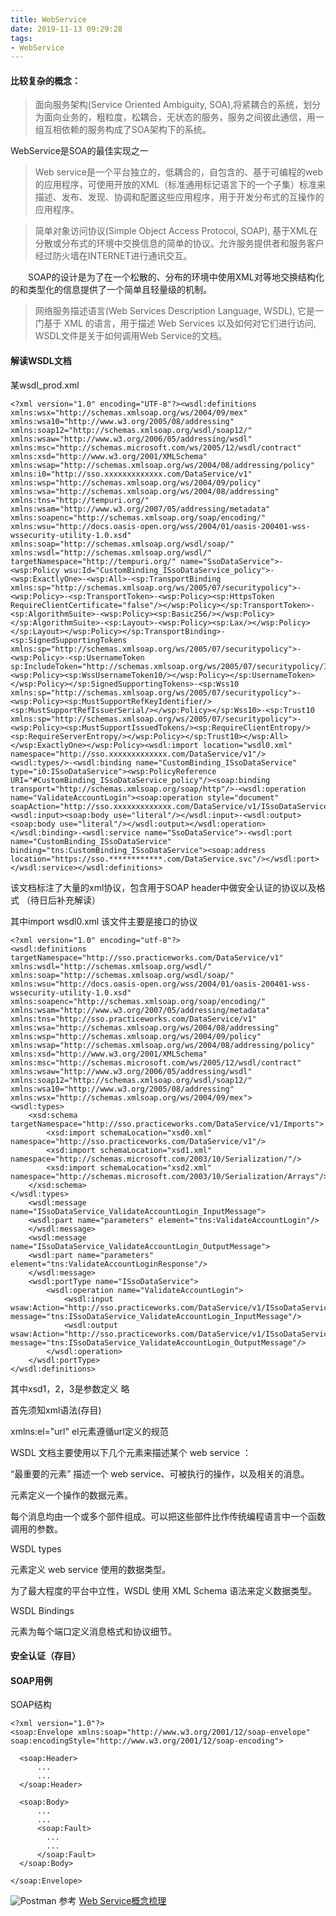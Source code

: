 ```yaml
---
title: WebService
date: 2019-11-13 09:29:28
tags:
- WebService
---
```

#### 比较复杂的概念：

> 面向服务架构(Service Oriented Ambiguity, SOA),将紧耦合的系统，划分为面向业务的，粗粒度，松耦合，无状态的服务，服务之间彼此通信，用一组互相依赖的服务构成了SOA架构下的系统。

WebService是SOA的最佳实现之一
> Web service是一个平台独立的，低耦合的，自包含的、基于可编程的web的应用程序，可使用开放的XML（标准通用标记语言下的一个子集）标准来描述、发布、发现、协调和配置这些应用程序，用于开发分布式的互操作的应用程序。

> 简单对象访问协议(Simple Object Access Protocol, SOAP), 基于XML在分散或分布式的环境中交换信息的简单的协议。允许服务提供者和服务客户经过防火墙在INTERNET进行通讯交互。

　　SOAP的设计是为了在一个松散的、分布的环境中使用XML对等地交换结构化的和类型化的信息提供了一个简单且轻量级的机制。

> 网络服务描述语言(Web Services Description Language, WSDL), 它是一门基于 XML 的语言，用于描述 Web Services 以及如何对它们进行访问, WSDL文件是关于如何调用Web Service的文档。
#### 解读WSDL文档
某wsdl_prod.xml
```
<?xml version="1.0" encoding="UTF-8"?><wsdl:definitions  xmlns:wsx="http://schemas.xmlsoap.org/ws/2004/09/mex"  xmlns:wsa10="http://www.w3.org/2005/08/addressing"  xmlns:soap12="http://schemas.xmlsoap.org/wsdl/soap12/"  xmlns:wsaw="http://www.w3.org/2006/05/addressing/wsdl"  xmlns:msc="http://schemas.microsoft.com/ws/2005/12/wsdl/contract"  xmlns:xsd="http://www.w3.org/2001/XMLSchema"  xmlns:wsap="http://schemas.xmlsoap.org/ws/2004/08/addressing/policy"  xmlns:i0="http://sso.xxxxxxxxxxxxx.com/DataService/v1"  xmlns:wsp="http://schemas.xmlsoap.org/ws/2004/09/policy"  xmlns:wsa="http://schemas.xmlsoap.org/ws/2004/08/addressing"  xmlns:tns="http://tempuri.org/"  xmlns:wsam="http://www.w3.org/2007/05/addressing/metadata" xmlns:soapenc="http://schemas.xmlsoap.org/soap/encoding/" xmlns:wsu="http://docs.oasis-open.org/wss/2004/01/oasis-200401-wss-wssecurity-utility-1.0.xsd" xmlns:soap="http://schemas.xmlsoap.org/wsdl/soap/" xmlns:wsdl="http://schemas.xmlsoap.org/wsdl/" targetNamespace="http://tempuri.org/" name="SsoDataService">-<wsp:Policy wsu:Id="CustomBinding_ISsoDataService_policy">-<wsp:ExactlyOne>-<wsp:All>-<sp:TransportBinding xmlns:sp="http://schemas.xmlsoap.org/ws/2005/07/securitypolicy">-<wsp:Policy>-<sp:TransportToken>-<wsp:Policy><sp:HttpsToken RequireClientCertificate="false"/></wsp:Policy></sp:TransportToken>-<sp:AlgorithmSuite>-<wsp:Policy><sp:Basic256/></wsp:Policy></sp:AlgorithmSuite>-<sp:Layout>-<wsp:Policy><sp:Lax/></wsp:Policy></sp:Layout></wsp:Policy></sp:TransportBinding>-<sp:SignedSupportingTokens xmlns:sp="http://schemas.xmlsoap.org/ws/2005/07/securitypolicy">-<wsp:Policy>-<sp:UsernameToken sp:IncludeToken="http://schemas.xmlsoap.org/ws/2005/07/securitypolicy/IncludeToken/AlwaysToRecipient">-<wsp:Policy><sp:WssUsernameToken10/></wsp:Policy></sp:UsernameToken></wsp:Policy></sp:SignedSupportingTokens>-<sp:Wss10 xmlns:sp="http://schemas.xmlsoap.org/ws/2005/07/securitypolicy">-<wsp:Policy><sp:MustSupportRefKeyIdentifier/><sp:MustSupportRefIssuerSerial/></wsp:Policy></sp:Wss10>-<sp:Trust10 xmlns:sp="http://schemas.xmlsoap.org/ws/2005/07/securitypolicy">-<wsp:Policy><sp:MustSupportIssuedTokens/><sp:RequireClientEntropy/><sp:RequireServerEntropy/></wsp:Policy></sp:Trust10></wsp:All></wsp:ExactlyOne></wsp:Policy><wsdl:import location="wsdl0.xml" namespace="http://sso.xxxxxxxxxxxxx.com/DataService/v1"/><wsdl:types/>-<wsdl:binding name="CustomBinding_ISsoDataService" type="i0:ISsoDataService"><wsp:PolicyReference URI="#CustomBinding_ISsoDataService_policy"/><soap:binding transport="http://schemas.xmlsoap.org/soap/http"/>-<wsdl:operation name="ValidateAccountLogin"><soap:operation style="document" soapAction="http://sso.xxxxxxxxxxxxx.com/DataService/v1/ISsoDataService/ValidateAccountLogin"/>-<wsdl:input><soap:body use="literal"/></wsdl:input>-<wsdl:output><soap:body use="literal"/></wsdl:output></wsdl:operation></wsdl:binding>-<wsdl:service name="SsoDataService">-<wsdl:port name="CustomBinding_ISsoDataService" binding="tns:CustomBinding_ISsoDataService"><soap:address location="https://sso.************.com/DataService.svc"/></wsdl:port></wsdl:service></wsdl:definitions>
```
该文档标注了大量的xml协议，包含用于SOAP header中做安全认证的协议以及格式
（待日后补充解读）

其中import wsdl0.xml 该文件主要是接口的协议
```
<?xml version="1.0" encoding="utf-8"?>
<wsdl:definitions targetNamespace="http://sso.practiceworks.com/DataService/v1" xmlns:wsdl="http://schemas.xmlsoap.org/wsdl/" xmlns:soap="http://schemas.xmlsoap.org/wsdl/soap/" xmlns:wsu="http://docs.oasis-open.org/wss/2004/01/oasis-200401-wss-wssecurity-utility-1.0.xsd" xmlns:soapenc="http://schemas.xmlsoap.org/soap/encoding/" xmlns:wsam="http://www.w3.org/2007/05/addressing/metadata" xmlns:tns="http://sso.practiceworks.com/DataService/v1" xmlns:wsa="http://schemas.xmlsoap.org/ws/2004/08/addressing" xmlns:wsp="http://schemas.xmlsoap.org/ws/2004/09/policy" xmlns:wsap="http://schemas.xmlsoap.org/ws/2004/08/addressing/policy" xmlns:xsd="http://www.w3.org/2001/XMLSchema" xmlns:msc="http://schemas.microsoft.com/ws/2005/12/wsdl/contract" xmlns:wsaw="http://www.w3.org/2006/05/addressing/wsdl" xmlns:soap12="http://schemas.xmlsoap.org/wsdl/soap12/" xmlns:wsa10="http://www.w3.org/2005/08/addressing" xmlns:wsx="http://schemas.xmlsoap.org/ws/2004/09/mex">
<wsdl:types>
	<xsd:schema targetNamespace="http://sso.practiceworks.com/DataService/v1/Imports">
		<xsd:import schemaLocation="xsd0.xml" namespace="http://sso.practiceworks.com/DataService/v1"/>
		<xsd:import schemaLocation="xsd1.xml" namespace="http://schemas.microsoft.com/2003/10/Serialization/"/>
		<xsd:import schemaLocation="xsd2.xml" namespace="http://schemas.microsoft.com/2003/10/Serialization/Arrays"/>
	</xsd:schema>
</wsdl:types>
	<wsdl:message name="ISsoDataService_ValidateAccountLogin_InputMessage">
	<wsdl:part name="parameters" element="tns:ValidateAccountLogin"/>
	</wsdl:message>
	<wsdl:message name="ISsoDataService_ValidateAccountLogin_OutputMessage">
	<wsdl:part name="parameters" element="tns:ValidateAccountLoginResponse"/>
	</wsdl:message>
	<wsdl:portType name="ISsoDataService">
		<wsdl:operation name="ValidateAccountLogin">
			<wsdl:input wsaw:Action="http://sso.practiceworks.com/DataService/v1/ISsoDataService/ValidateAccountLogin" message="tns:ISsoDataService_ValidateAccountLogin_InputMessage"/>
			<wsdl:output wsaw:Action="http://sso.practiceworks.com/DataService/v1/ISsoDataService/ValidateAccountLoginResponse" message="tns:ISsoDataService_ValidateAccountLogin_OutputMessage"/>
		</wsdl:operation>
	</wsdl:portType>
</wsdl:definitions>
```
其中xsd1，2，3是参数定义 略

首先须知xml语法(存目)

xmlns:el="url" el元素遵循url定义的规范

WSDL 文档主要使用以下几个元素来描述某个 web service ：

<portType>  “最重要的元素” 描述一个 web service、可被执行的操作，以及相关的消息。


<message> 元素定义一个操作的数据元素。

每个消息均由一个或多个部件组成。可以把这些部件比作传统编程语言中一个函数调用的参数。

WSDL types

<types> 元素定义 web service 使用的数据类型。

为了最大程度的平台中立性，WSDL 使用 XML Schema 语法来定义数据类型。

WSDL Bindings

<binding> 元素为每个端口定义消息格式和协议细节。


#### 安全认证（存目）

#### SOAP用例
SOAP结构
```
<?xml version="1.0"?>
<soap:Envelope xmlns:soap="http://www.w3.org/2001/12/soap-envelope"
soap:encodingStyle="http://www.w3.org/2001/12/soap-encoding">

  <soap:Header>
      ...
      ...
  </soap:Header>

  <soap:Body>
      ...
      ...
      <soap:Fault>
        ...
        ...
      </soap:Fault>
  </soap:Body>

</soap:Envelope>
```
![Postman](https://tva1.sinaimg.cn/large/a60edd42gy1g8wc0ixbftj20lj0kdjte.jpg)
参考 [Web Service概念梳理](https://www.cnblogs.com/fnng/p/5524801.html)